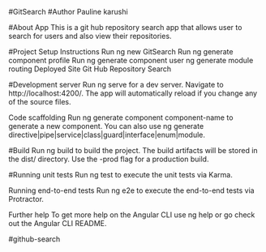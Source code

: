 #GitSearch
#Author
Pauline karushi

#About App
This is a git hub repository search app that allows user to search for users and also view their repositories.

#Project Setup Instructions
Run ng new GitSearch
Run ng generate component profile
Run ng generate component user
ng generate module routing
Deployed Site
Git Hub Repository Search

#Development server
Run ng serve for a dev server. Navigate to http://localhost:4200/. The app will automatically reload if you change any of the source files.

Code scaffolding
Run ng generate component component-name to generate a new component. You can also use ng generate directive|pipe|service|class|guard|interface|enum|module.

#Build
Run ng build to build the project. The build artifacts will be stored in the dist/ directory. Use the -prod flag for a production build.

#Running unit tests
Run ng test to execute the unit tests via Karma.

Running end-to-end tests
Run ng e2e to execute the end-to-end tests via Protractor.

Further help
To get more help on the Angular CLI use ng help or go check out the Angular CLI README.

#github-search
